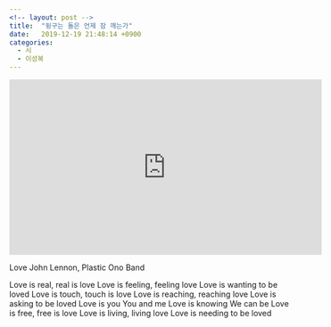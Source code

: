 ```yaml
---
<!-- layout: post -->
title:  "뒹구는 돌은 언제 잠 깨는가"
date:   2019-12-19 21:48:14 +0900
categories:
  - 시
  - 이성복
---
```


<!-- #존 레논, 러브 -->


<iframe width="560" height="315" src="https://www.youtube.com/embed/MUTz3LQEq1Q" frameborder="0" allow="accelerometer; autoplay; clipboard-write; encrypted-media; gyroscope; picture-in-picture" allowfullscreen></iframe>


Love
John Lennon, Plastic Ono Band


Love is real, real is love
Love is feeling, feeling love
Love is wanting to be loved
Love is touch, touch is love
Love is reaching, reaching love
Love is asking to be loved
Love is you
You and me
Love is knowing
We can be
Love is free, free is love
Love is living, living love
Love is needing to be loved
